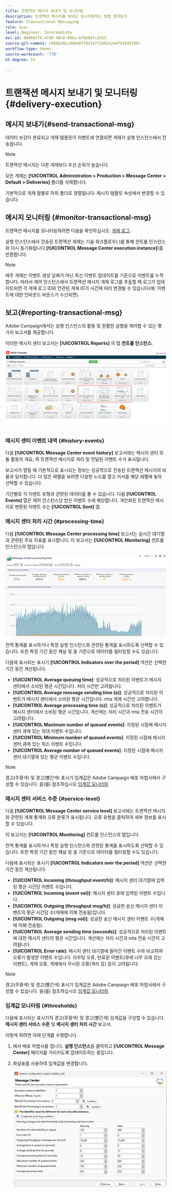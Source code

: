 ```yaml
---
title: 트랜잭션 메시지 보내기 및 모니터링
description: 트랜잭션 메시지를 보내고 모니터링하는 방법 알아보기
feature: Transactional Messaging
role: User
level: Beginner, Intermediate
exl-id: 084607f6-47d8-40c0-89ba-bfbb88fc2e53
source-git-commit: c044b391c900e8ff82147f2682e2e4f91845780c
workflow-type: tm+mt
source-wordcount: '778'
ht-degree: 1%

---
```


# 트랜잭션 메시지 보내기 및 모니터링 {#delivery-execution}

## 메시지 보내기{#send-transactional-msg}

데이터 보강이 완료되고 게재 템플릿이 이벤트에 연결되면 게재가 실행 인스턴스에서 전송됩니다.

>[!NOTE]
>
>트랜잭션 메시지는 다른 게재보다 우선 순위가 높습니다.

모든 게재는 **[!UICONTROL Administration > Production > Message Center > Default > Deliveries]** 폴더를 삭제합니다.

기본적으로 게재 월별로 하위 폴더로 정렬됩니다. 메시지 템플릿 속성에서 변경할 수 있습니다.

## 메시지 모니터링 {#monitor-transactional-msg}

트랜잭션 메시지를 모니터링하려면 다음을 확인하십시오. [게재 로그](send.md).

실행 인스턴스에서 전송된 트랜잭션 게재는 기술 워크플로우( )를 통해 컨트롤 인스턴스와 다시 동기화됩니다.**[!UICONTROL Message Center execution instance]**)를 반환합니다.

>[!NOTE]
>
>매주 게재는 이벤트 생성 날짜가 아닌 최신 이벤트 업데이트를 기준으로 이벤트를 누적합니다. 따라서 제어 인스턴스에서 트랜잭션 메시지 게재 로그를 추출할 때 로그가 업데이트되면 각 게재 로그 ID와 연관된 게재 ID가 시간에 따라 변경될 수 있습니다(예: 이벤트에 대한 인바운드 바운스가 수신되면).

<!--
To monitor the activity and running of the execution instance(s), see [Transactional messaging reports](transactional-messaging-reports.md).-->

## 보고{#reporting-transactional-msg}

Adobe Campaign에서는 실행 인스턴스의 활동 및 원활한 실행을 제어할 수 있는 몇 가지 보고서를 제공합니다.

이러한 메시지 센터 보고서는 **[!UICONTROL Reports]** 의 탭 **컨트롤 인스턴스**.

![](assets/mc-reports.png)

### 메시지 센터 이벤트 내역 {#history-events}

다음 **[!UICONTROL Message Center event history]** 보고서에는 메시지 센터 모듈 활동의 개요, 즉 트랜잭션 메시지로 처리 및 전달된 이벤트 수가 표시됩니다.

보고서가 열릴 때 기본적으로 표시되는 정보는 성공적으로 전송된 트랜잭션 메시지의 비율과 일치합니다. 더 많은 레벨을 보려면 다양한 노드를 열고 커서를 해당 레벨에 놓아 선택할 수 있습니다.

기간별로 각 이벤트 유형과 관련된 데이터를 볼 수 있습니다. 다음 **[!UICONTROL Events]** 열은 제어 인스턴스당 받은 이벤트 수에 해당합니다. 개인화된 트랜잭션 메시지로 변환된 이벤트 수는 **[!UICONTROL Sent]** 열.


### 메시지 센터 처리 시간 {#processing-time}

다음 **[!UICONTROL Message Center processing time]** 보고서는 실시간 대기열과 관련된 주요 지표를 표시합니다. 이 보고서는 **[!UICONTROL Monitoring]** 컨트롤 인스턴스의 탭입니다.

![](assets/mc-processing-time-report.png)

전역 통계를 표시하거나 특정 실행 인스턴스와 관련된 통계를 표시하도록 선택할 수 있습니다. 또한 특정 기간 동안 채널 및 을 기준으로 데이터를 필터링할 수도 있습니다.

다음에 표시되는 표시기 **[!UICONTROL Indicators over the period]** 섹션은 선택한 기간 동안 계산됩니다.

* **[!UICONTROL Average queuing time]**: 성공적으로 처리된 이벤트가 메시지 센터에서 소비된 평균 시간입니다. 처리 시간만 고려됩니다.
* **[!UICONTROL Average message sending time (s)]**: 성공적으로 처리된 이벤트가 메시지 센터에서 소비된 평균 시간입니다. mta 게재 시간만 고려합니다.
* **[!UICONTROL Average processing time (s)]**: 성공적으로 처리된 이벤트가 메시지 센터에서 소비된 평균 시간입니다. 계산에는 처리 시간과 mta 전송 시간이 고려됩니다.
* **[!UICONTROL Maximum number of queued events]**: 지정된 시점에 메시지 센터 큐에 있는 최대 이벤트 수입니다.
* **[!UICONTROL Minimum number of queued events]**: 지정된 시점에 메시지 센터 큐에 있는 최소 이벤트 수입니다.
* **[!UICONTROL Average number of queued events]**: 지정된 시점에 메시지 센터 대기열에 있는 평균 이벤트 수입니다.

>[!NOTE]
>
>경고(주황색) 및 경고(빨간색) 표시기 임계값은 Adobe Campaign 배포 마법사에서 구성할 수 있습니다. 을(를) 참조하십시오 [임계값 모니터링](#thresholds).



### 메시지 센터 서비스 수준 {#service-level}

다음 **[!UICONTROL Message Center service level]** 보고서에는 트랜잭션 메시지와 관련된 게재 통계와 오류 분류가 표시됩니다. 오류 유형을 클릭하여 세부 정보를 표시할 수 있습니다.

이 보고서는 **[!UICONTROL Monitoring]** 컨트롤 인스턴스의 탭입니다.

전역 통계를 표시하거나 특정 실행 인스턴스와 관련된 통계를 표시하도록 선택할 수 있습니다. 또한 특정 기간 동안 채널 및 을 기준으로 데이터를 필터링할 수도 있습니다.

다음에 표시되는 표시기 **[!UICONTROL Indicators over the period]** 섹션은 선택한 기간 동안 계산됩니다.

* **[!UICONTROL Incoming (throughput event/h)]**: 메시지 센터 대기열에 입력된 평균 시간당 이벤트 수입니다.
* **[!UICONTROL Incoming (event vol)]**: 메시지 센터 큐에 입력된 이벤트 수입니다.
* **[!UICONTROL Outgoing (throughput msg/h)]**: 성공한 송신 메시지 센터 이벤트의 평균 시간당 수(게재에 의해 전송됨)입니다.
* **[!UICONTROL Outgoing (msg vol)]**: 성공한 송신 메시지 센터 이벤트 수(게재에 의해 전송됨).
* **[!UICONTROL Average sending time (seconds)]**: 성공적으로 처리된 이벤트에 대한 메시지 센터의 평균 시간입니다. 계산에는 처리 시간과 mta 전송 시간이 고려됩니다.
* **[!UICONTROL Error rate]**: 메시지 센터 대기열에 들어간 이벤트 수와 비교하여 오류가 발생한 이벤트 수입니다. 라우팅 오류, 만료된 이벤트(큐에 너무 오래 있는 이벤트), 게재 오류, 게재에서 무시된 오류(격리 등) 등이 고려됩니다.

>[!NOTE]
>
>경고(주황색) 및 경고(빨간색) 표시기 임계값은 Adobe Campaign 배포 마법사에서 구성할 수 있습니다. 을(를) 참조하십시오 [임계값 모니터링](#thresholds).

### 임계값 모니터링 {#thresholds}

다음에 표시되는 표시기의 경고(주황색) 및 경고(빨간색) 임계값을 구성할 수 있습니다. **메시지 센터 서비스 수준** 및 **메시지 센터 처리 시간** 보고서.

이렇게 하려면 아래 단계를 수행합니다.

1. 에서 배포 마법사를 엽니다. **실행 인스턴스**&#x200B;을 클릭하고 **[!UICONTROL Message Center]** 페이지를 가리키도록 업데이트하는 중입니다.
1. 화살표를 사용하여 임계값을 변경합니다.

   ![](assets/mc-thresholds.png)
